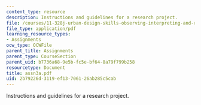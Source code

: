 ```yaml
---
content_type: resource
description: Instructions and guidelines for a research project.
file: /courses/11-328j-urban-design-skills-observing-interpreting-and-representing-the-city-fall-2004/2b79226d3119ef13706126ab285c5cab_assn3a.pdf
file_type: application/pdf
learning_resource_types:
- Assignments
ocw_type: OCWFile
parent_title: Assignments
parent_type: CourseSection
parent_uid: b7736a68-9e5b-fc5e-bf64-8a79f799b258
resourcetype: Document
title: assn3a.pdf
uid: 2b79226d-3119-ef13-7061-26ab285c5cab
---
```

Instructions and guidelines for a research project.

